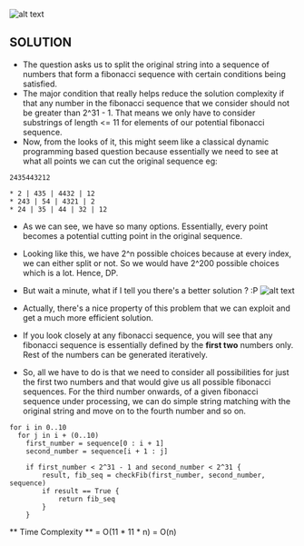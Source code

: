 ![alt text](https://raw.githubusercontent.com/DivyaGodayal/CoderChef-Kitchen/master/Images/Fibonacci-Sequence.png)

## SOLUTION

* The question asks us to split the original string into a sequence of numbers that form a fibonacci sequence with certain conditions being satisfied.
* The major condition that really helps reduce the solution complexity if that any number in the fibonacci sequence that we consider should not be greater than 2^31 - 1. That means we only have to consider substrings of length <= 11 for elements of our potential fibonacci sequence.
* Now, from the looks of it, this might seem like a classical dynamic programming based question because essentially we need to see at what all points we can cut the original sequence eg:

```
2435443212

* 2 | 435 | 4432 | 12
* 243 | 54 | 4321 | 2
* 24 | 35 | 44 | 32 | 12
```

* As we can see, we have so many options. Essentially, every point becomes a potential cutting point in the original sequence.
* Looking like this, we have 2^n possible choices because at every index, we can either split or not. So we would have 2^200 possible choices which is a lot. Hence, DP.
* But wait a minute, what if I tell you there's a better solution ? :P
![alt text](https://vignette.wikia.nocookie.net/adventuretimewithfinnandjake/images/6/66/Really_a_pony_version_of_a_meme_some_bronies_really_2fb4eedd3de7d2f02ac5b5b683891f6d.jpg/revision/latest?cb=20121113202035)

* Actually, there's a nice property of this problem that we can exploit and get a much more efficient solution.
* If you look closely at any fibonacci sequence, you will see that any fibonacci sequence is essentially defined by the **first two** numbers only. Rest of the numbers can be generated iteratively.
* So, all we have to do is that we need to consider all possibilities for just the first two numbers and that would give us all possible fibonacci sequences. For the third number onwards, of a given fibonacci sequence under processing, we can do simple string matching with the original string and move on to the fourth number and so on.
```
for i in 0..10
  for j in i + (0..10)
    first_number = sequence[0 : i + 1]
    second_number = sequence[i + 1 : j]

    if first_number < 2^31 - 1 and second_number < 2^31 {
        result, fib_seq = checkFib(first_number, second_number, sequence)
        if result == True {
            return fib_seq
        }
    }
```

** Time Complexity ** = O(11 \* 11 \* n) = O(n)
